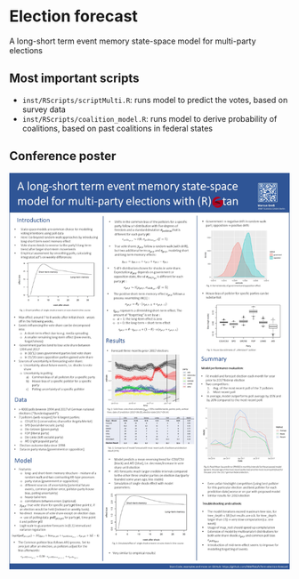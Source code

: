# Election forecast

A long-short term event memory state-space model for multi-party elections

## Most important scripts
- `inst/RScripts/scriptMulti.R`: runs model to predict the votes, based on survey data
- `inst/RScripts/coalition_model.R`: runs model to derive probability of coalitions, based on past coalitions in federal states

## Conference poster

![Poster](inst/Poster/190820_Poster_StanCon_2019.jpg)
